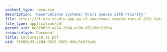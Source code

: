 ```yaml
---
content_type: resource
description: 'Reservations Systems: M/G/1 queues with Priority'
file: https://ol-ocw-studio-app-qa.s3.amazonaws.com/courses/6-263j-data-communication-networks-fall-2002/7f088bd3a28400155989d6bc5e078adc_Lectures10_11.pdf
file_type: application/pdf
parent_uid: 8e8f669d-ee24-2b04-ec9b-d3110bc316b4
resourcetype: Document
title: Lectures10_11.pdf
uid: 7f088bd3-a284-0015-5989-d6bc5e078adc
---
```

